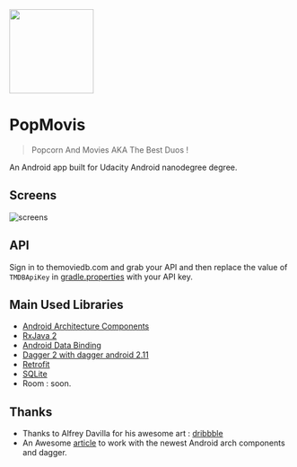 <img src="https://github.com/alouanemed/PopMovis/blob/master/ART/web_icon.png" height="150">

# PopMovis 
> Popcorn And Movies AKA The Best Duos !

An Android app built for Udacity Android nanodegree degree.

## Screens

![screens]


## API
Sign in to themoviedb.com and grab your API and then replace the value of `TMDBApiKey` in [gradle.properties][api-path] with your API key.


## Main Used Libraries
* [Android Architecture Components][arch]
* [RxJava 2][rxjava2]
* [Android Data Binding][data-binding]
* [Dagger 2 with dagger android 2.11][dagger2]
* [Retrofit][retrofit]
* [SQLite][sqlite] 
* Room : soon.

## Thanks
* Thanks to Alfrey Davilla for his awesome art : [dribbble][dribble-link]
* An Awesome [article][proandroiddevlink] to work with the newest Android arch components and dagger.

[arch]: https://developer.android.com/arch
[data-binding]: https://developer.android.com/topic/libraries/data-binding/index.html
[espresso]: https://google.github.io/android-testing-support-library/docs/espresso/
[dagger2]: https://google.github.io/dagger
[retrofit]: http://square.github.io/retrofit
[sqlite]: https://developer.android.com/training/basics/data-storage/databases.html
[rxjava2]: https://github.com/ReactiveX/RxJava

[api-path]: https://github.com/alouanemed/PopMovis/blob/master/gradle.properties
[screens]: https://github.com/alouanemed/PopMovis/blob/master/ART/popmovies-screenshot.png
[dribble-link]: https://dribbble.com/shots/3511043-Movie-Time
[proandroiddevlink]: https://proandroiddev.com/modern-android-development-with-kotlin-september-2017-part-2-17444fcdbe86

